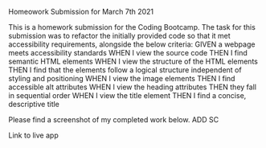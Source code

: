 Homeowork Submission for March 7th 2021

This is a homework submission for the Coding Bootcamp. The task for this submission was to refactor the initially provided code so that it met accessibility requirements, alongside the below criteria:
GIVEN a webpage meets accessibility standards
WHEN I view the source code
THEN I find semantic HTML elements
WHEN I view the structure of the HTML elements
THEN I find that the elements follow a logical structure independent of styling and positioning
WHEN I view the image elements
THEN I find accessible alt attributes
WHEN I view the heading attributes
THEN they fall in sequential order
WHEN I view the title element
THEN I find a concise, descriptive title


Please find a screenshot of my completed work below.
ADD SC

Link to live app

